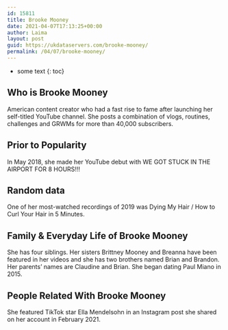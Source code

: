 ```yaml
---
id: 15811
title: Brooke Mooney
date: 2021-04-07T17:13:25+00:00
author: Laima
layout: post
guid: https://ukdataservers.com/brooke-mooney/
permalink: /04/07/brooke-mooney/
---
```


* some text
{: toc}


## Who is Brooke Mooney
                  
                  
                  
American content creator who had a fast rise to fame after launching her self-titled YouTube channel. She posts a combination of vlogs, routines, challenges and GRWMs for more than 40,000 subscribers.
                  
              
            
              
            
                
                
                
## Prior to Popularity
                  
                  
                  
In May 2018, she made her YouTube debut with WE GOT STUCK IN THE AIRPORT FOR 8 HOURS!!!
                  
              
            
              
            
                
                
                
## Random data
                  
                  
                  
One of her most-watched recordings of 2019 was Dying My Hair / How to Curl Your Hair in 5 Minutes.
                  
              
            
              
            
                
                
                
## Family & Everyday Life of Brooke Mooney
                  
                  
                  
She has four siblings. Her sisters Brittney Mooney and Breanna have been featured in her videos and she has two brothers named Brian and Brandon. Her parents&#8217; names are Claudine and Brian. She began dating Paul Miano in 2015. 
                  
              
            
              
            
                
                
                
## People Related With Brooke Mooney
                  
                  
                  
She featured TikTok star Ella Mendelsohn in an Instagram post she shared on her account in February 2021.
                  
              
            
              
            
                
              
            
              
              
            
            
              
            
          
          
          